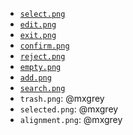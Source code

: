 * [`select.png`](https://thenounproject.com/icon/select-3324735/)
* [`edit.png`](https://thenounproject.com/icon/edit-2162449/)
* [`exit.png`](https://thenounproject.com/icon/exit-1826632/)
* [`confirm.png`](https://thenounproject.com/icon/confirm-2261637/)
* [`reject.png`](https://thenounproject.com/icon/x-2289933/)
* [`empty.png`](https://thenounproject.com/icon/empty-194055/)
* [`add.png`](https://thenounproject.com/icon/plus-1809810/)
* [`search.png`](https://thenounproject.com/icon/search-3743008/)
* `trash.png`: @mxgrey
* `selected.png`: @mxgrey
* `alignment.png`: @mxgrey
